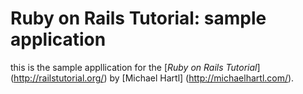 # Ruby on Rails Tutorial: sample application

this is the sample appllication for
the [*Ruby on Rails Tutorial*] (http://railstutorial.org/)
by [Michael Hartl] (http://michaelhartl.com/).




























